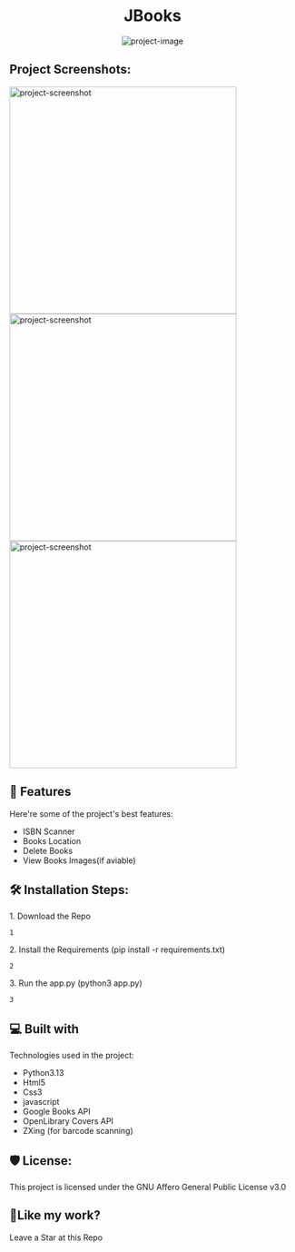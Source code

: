<h1 align="center" id="title">JBooks</h1>

<p align="center"><img src="https://socialify.git.ci/its-tujo/JBooks/image?custom_language=Python&amp;font=Bitter&amp;language=1&amp;name=1&amp;owner=1&amp;stargazers=1&amp;theme=Light" alt="project-image"></p>

<h2>Project Screenshots:</h2>

<img src="https://i.ibb.co/hRfKVwS8/jbooks-1.png" alt="project-screenshot" width="400" height="400/">

<img src="https://i.ibb.co/Q7bTzLm3/Jbooks-2.png" alt="project-screenshot" width="400" height="400/">

<img src="https://i.ibb.co/5WF2vNXr/jbooks-3.png https://i.ibb.co/Q7bTzLm3/Jbooks-2.png https://i.ibb.co/hRfKVwS8/jbooks-1.png" alt="project-screenshot" width="400" height="400/">

  
  
<h2>🧐 Features</h2>

Here're some of the project's best features:

*   ISBN Scanner
*   Books Location
*   Delete Books
*   View Books Images(if aviable)

<h2>🛠️ Installation Steps:</h2>

<p>1. Download the Repo</p>

```
1
```

<p>2. Install the Requirements (pip install -r requirements.txt)</p>

```
2
```

<p>3. Run the app.py (python3 app.py)</p>

```
3
```

  
  
<h2>💻 Built with</h2>

Technologies used in the project:

*   Python3.13
*   Html5
*   Css3
*   javascript
*   Google Books API
*   OpenLibrary Covers API
*   ZXing (for barcode scanning)

<h2>🛡️ License:</h2>

This project is licensed under the GNU Affero General Public License v3.0

<h2>💖Like my work?</h2>

Leave a Star at this Repo
